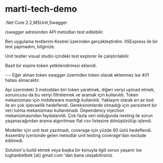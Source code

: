 # marti-tech-demo

.Net Core 2.2,MSUnit,Swagger

/swagger adresinden API metodları test edilebilir.

Ben uygulama testlerimi Kestrel üzerinden gerçekleştirdim. IISExpress ile bir test yapmadım, bilginize.

Unit testler visual studio içindeki test explorer ile çalıştırılabilir.

Basit bir expire-token yetkilendirmesi eklendi.

--- Eğer alınan token swagger üzerinden token olarak eklenmez ise 401 hatası alınacaktır.

Api üzerindeki 3 metoddan biri token yaratmak, diğeri veriyi upload etmek, sonuncusu da bu veriyi filtrelemek ve aramak için kullanıldı.
Token mekanizması için middleware mantığı kullanıldı.
Yaklaşım olarak en az kod ile en çok işlevsellik hedeflendi.
Gereksinimlerde olmadığı için persistent bir veri tutma mekanizması kullanılmadı.
Dependency injection mekanizmasından faydalanıldı.
Çok fazla veri olduğunda nesting ile sorun yaşanacağından arama algoritması flat csv listesine dönüştürülüp işlendi.

Modeller için unit test yazılmadı, coverage için yüzde 60 üstü hedeflendi.
Assembly içerisinde gelen metodlar unit testing coverage'dan exclude edilmedi.

Solution'u build etmek veya başka bir konuyla ilgili sorun yaşanır ise tughanbelbek [at] gmail.com 'dan bana ulaşabilirsiniz.